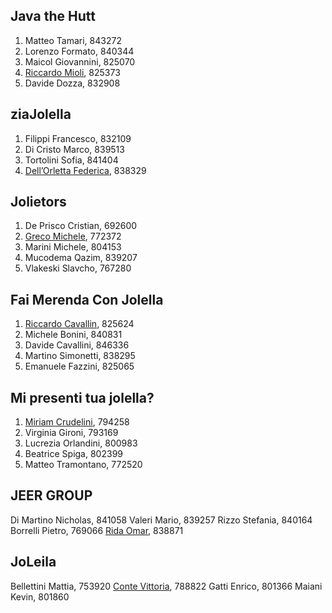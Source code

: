 Java the Hutt
---
1. Matteo Tamari, 843272
2. Lorenzo Formato, 840344
3. Maicol Giovannini, 825070
4. [Riccardo Mioli](mailto:riccardo.mioli2@studio.unibo.it), 825373
5. Davide Dozza, 832908

ziaJolella
---
1. Filippi Francesco, 832109
2. Di Cristo Marco, 839513
3. Tortolini Sofia, 841404
4. [Dell’Orletta Federica](mailto:federica.dellorletta@studio.unibo.it), 838329

Jolietors
---
1. De Prisco Cristian, 692600
2. [Greco Michele](mailto:michele.greco2@studio.unibo.it), 772372
3. Marini Michele, 804153
4. Mucodema Qazim, 839207
5. Vlakeski Slavcho, 767280

Fai Merenda Con Jolella 
---
1. [Riccardo Cavallin](riccardo.cavallin@studio.unibo.it ), 825624 
2. Michele Bonini, 840831 
3. Davide Cavallini, 846336 
4. Martino Simonetti, 838295 
5. Emanuele Fazzini, 825065 

Mi presenti tua jolella?
---
1. [Miriam Crudelini](miriam.crudelini@studio.unibo.it), 794258
2. Virginia Gironi, 793169
3. Lucrezia Orlandini, 800983
4. Beatrice Spiga, 802399
5. Matteo Tramontano, 772520

JEER GROUP
---
Di Martino Nicholas, 841058
Valeri Mario, 839257
Rizzo Stefania, 840164
Borrelli Pietro, 769066
[Rida Omar](omar.rida@studio.unibo.it), 838871

JoLeila
---
Bellettini Mattia, 753920
[Conte Vittoria](vittoria.conte@studio.unibo.it), 788822
Gatti Enrico, 801366
Maiani Kevin, 801860
